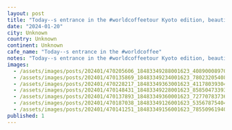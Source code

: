 ```yaml
---
layout: post
title: "Today--s entrance in the #worldcoffeetour Kyoto edition, beautiful cafe on a park."
date: "2024-01-20"
city: Unknown
country: Unknown
continent: Unknown
cafe_name: "Today--s entrance in the #worldcoffee"
notes: "Today--s entrance in the #worldcoffeetour Kyoto edition, beautiful cafe on a park."
images: 
  - /assets/images/posts/202401/470205606_18483349288001623_4089000897094843936_n_17941670507780271.jpg
  - /assets/images/posts/202401/470135869_18483349234001623_7802320540802465101_n_18008368361272782.jpg
  - /assets/images/posts/202401/470228217_18483349363001623_4117803930465486971_n_17850200403118437.jpg
  - /assets/images/posts/202401/470148431_18483349228001623_8585047339327097128_n_18021201724981486.jpg
  - /assets/images/posts/202401/470137893_18483349360001623_7277078373601316186_n_18224851657250165.jpg
  - /assets/images/posts/202401/470187038_18483349126001623_5356787540438287568_n_18018400375874801.jpg
  - /assets/images/posts/202401/470141251_18483349156001623_7855096194009196571_n_18329284903105586.jpg
published: 1
---
```

